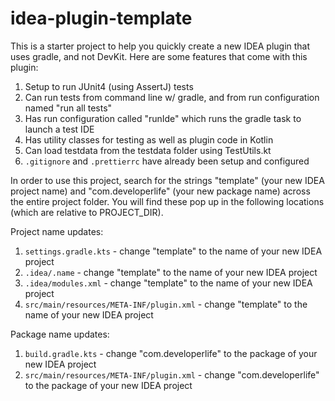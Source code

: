 # idea-plugin-template

This is a starter project to help you quickly create a new IDEA plugin that uses gradle, and not DevKit. Here are some
features that come with this plugin:

1. Setup to run JUnit4 (using AssertJ) tests
2. Can run tests from command line w/ gradle, and from run configuration named "run all tests"
3. Has run configuration called "runIde" which runs the gradle task to launch a test IDE
4. Has utility classes for testing as well as plugin code in Kotlin
5. Can load testdata from the testdata folder using TestUtils.kt
6. `.gitignore` and `.prettierrc` have already been setup and configured

In order to use this project, search for the strings "template" (your new IDEA project name) and "com.developerlife"
(your new package name) across the entire project folder. You will find these pop up in the following locations (which
are relative to PROJECT_DIR).

Project name updates:

1. `settings.gradle.kts` - change "template" to the name of your new IDEA project
2. `.idea/.name` - change "template" to the name of your new IDEA project
3. `.idea/modules.xml` - change "template" to the name of your new IDEA project
4. `src/main/resources/META-INF/plugin.xml` - change "template" to the name of your new IDEA project

Package name updates:

1. `build.gradle.kts` - change "com.developerlife" to the package of your new IDEA project
2. `src/main/resources/META-INF/plugin.xml` - change "com.developerlife" to the package of your new IDEA project
